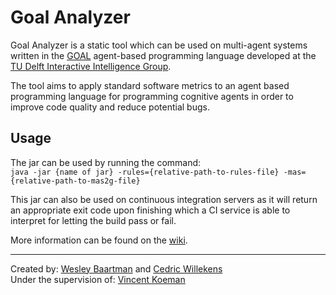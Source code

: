 # Goal Analyzer

Goal Analyzer is a static tool which can be used on multi-agent systems written in the 
[GOAL](https://goalapl.atlassian.net/wiki/spaces/GOAL/overview) agent-based programming language
developed at the 
[TU Delft Interactive Intelligence Group](https://www.tudelft.nl/ewi/over-de-faculteit/afdelingen/intelligent-systems/interactive-intelligence/).
 
The tool aims to apply standard software metrics to an agent based programming 
language for programming cognitive agents in order to improve code quality and 
reduce potential bugs.
 
## Usage

The jar can be used by running the command:  
`java -jar {name of jar} -rules={relative-path-to-rules-file} -mas={relative-path-to-mas2g-file}`

This jar can also be used on continuous integration servers as it will return an appropriate exit
code upon finishing which a CI service is able to interpret for letting the build pass or fail.  

More information can be found on the [wiki](https://github.com/CptWesley/goal-analyzer/wiki/Running-Goal-Analyzer). 

***

Created by: [Wesley Baartman](https://github.com/cptwesley) and [Cedric Willekens](https://github.com/ceddy4395)  
Under the supervision of: [Vincent Koeman](https://github.com/Venorcis)